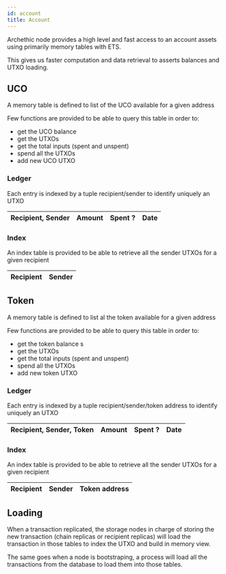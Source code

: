 ```yaml
---
id: account
title: Account
---
```


Archethic node provides a high level and fast access to an account assets using primarily memory tables with ETS.

This gives us faster computation and data retrieval to asserts balances and UTXO loading.

## UCO

A memory table is defined to list of the UCO available for a given address

Few functions are provided to be able to query this table in order to:
- get the UCO balance 
- get the UTXOs
- get the total inputs (spent and unspent)
- spend all the UTXOs
- add new UCO UTXO

### Ledger 

Each entry is indexed by a tuple recipient/sender  to identify uniquely an UTXO

| Recipient, Sender | Amount | Spent ? | Date |
|-|-|-|-|

### Index

An index table is provided to be able to retrieve all the sender UTXOs for a given recipient

| Recipient | Sender |
|-|-|


## Token

A memory table is defined to list al the token available for a given address

Few functions are provided to be able to query this table in order to:
- get the token balance s
- get the UTXOs
- get the total inputs (spent and unspent)
- spend all the UTXOs
- add new token UTXO

### Ledger 

Each entry is indexed by a tuple recipient/sender/token address  to identify uniquely an UTXO

| Recipient, Sender, Token | Amount | Spent ? | Date |
|-|-|-|-|

### Index

An index table is provided to be able to retrieve all the sender UTXOs for a given recipient

| Recipient | Sender | Token address
|-|-|-|

## Loading

When a transaction replicated, the storage nodes in charge of storing the new transaction (chain replicas or recipient replicas) will load the transaction in those tables to index the UTXO and build in memory view.

The same goes when a node is bootstraping, a process will load all the transactions from the database to load them  into those tables.
